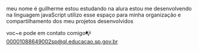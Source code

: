 meu nome é guilherme
estou estudando na alura
estou me desenvolvendo na linguagem javaScript
utilizo esse espaço para minha organização e compartilhamento dos meu projetos desenvolvidos

voc~e pode em contato comigo📭
00001088649002sp@ql.educacao.sp.gov.br
